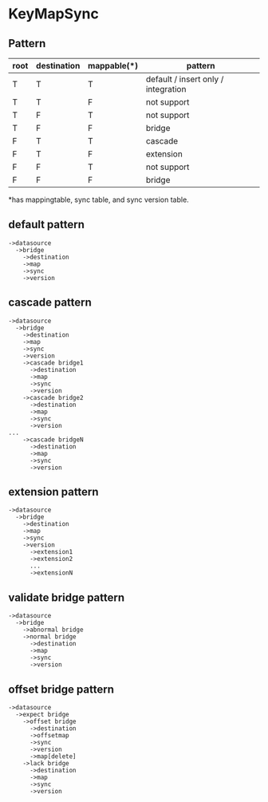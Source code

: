 # KeyMapSync

## Pattern

root | destination | mappable(*) | pattern
---- | ----------- | -------- | ------- 
T | T | T | default / insert only / integration
T | T | F | not support
T | F | T | not support
T | F | F | bridge
F | T | T | cascade
F | T | F | extension
F | F | T | not support
F | F | F | bridge

*has mappingtable, sync table, and sync version table. 

## default pattern
```
->datasource
  ->bridge
    ->destination
    ->map
    ->sync
    ->version
```
## cascade pattern
```
->datasource
  ->bridge
    ->destination
    ->map
    ->sync
    ->version
    ->cascade bridge1
      ->destination
      ->map
      ->sync
      ->version
    ->cascade bridge2
      ->destination
      ->map
      ->sync
      ->version
...
    ->cascade bridgeN
      ->destination
      ->map
      ->sync
      ->version
```
## extension pattern
```
->datasource
  ->bridge
    ->destination
    ->map
    ->sync
    ->version
      ->extension1
      ->extension2
      ...
      ->extensionN      
```
## validate bridge pattern
```
->datasource
  ->bridge
    ->abnormal bridge
    ->normal bridge
      ->destination
      ->map
      ->sync
      ->version   
```
## offset bridge pattern
```
->datasource
  ->expect bridge
    ->offset bridge
      ->destination
      ->offsetmap
      ->sync
      ->version
      ->map[delete]
    ->lack bridge
      ->destination
      ->map
      ->sync
      ->version
     
```

    
